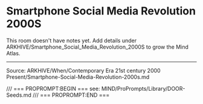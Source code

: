 # Smartphone Social Media Revolution 2000S

This room doesn't have notes yet. Add details under ARKHIVE/Smartphone_Social_Media_Revolution_2000S to grow the Mind Atlas.

---
Source: ARKHIVE/When/Contemporary Era 21st century 2000 Present/Smartphone-Social-Media-Revolution-2000s.md

/// === PROPROMPT:BEGIN ===
see: MIND/ProPrompts/Library/DOOR-Seeds.md
/// === PROPROMPT:END ===
